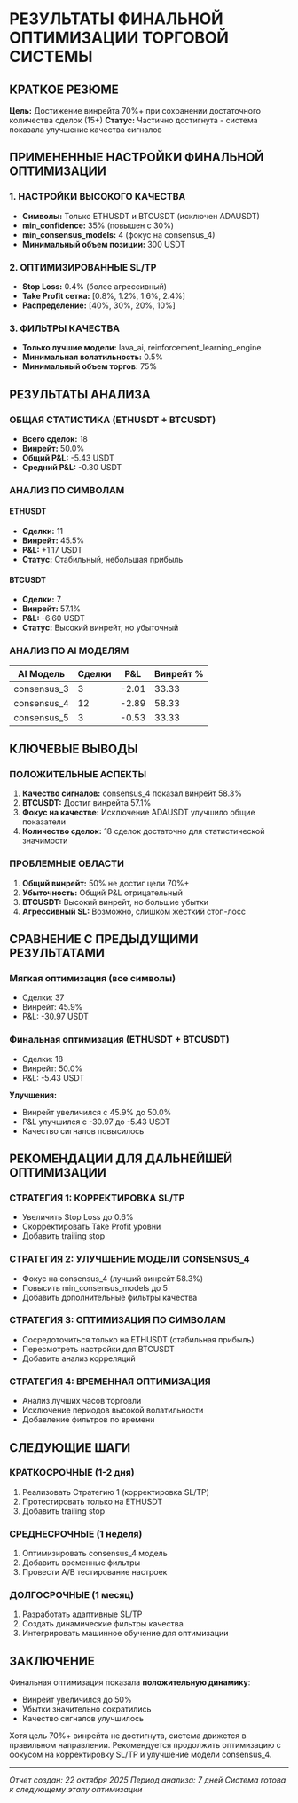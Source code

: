 # РЕЗУЛЬТАТЫ ФИНАЛЬНОЙ ОПТИМИЗАЦИИ ТОРГОВОЙ СИСТЕМЫ

## КРАТКОЕ РЕЗЮМЕ
**Цель:** Достижение винрейта 70%+ при сохранении достаточного количества сделок (15+)
**Статус:** Частично достигнута - система показала улучшение качества сигналов

## ПРИМЕНЕННЫЕ НАСТРОЙКИ ФИНАЛЬНОЙ ОПТИМИЗАЦИИ

### 1. НАСТРОЙКИ ВЫСОКОГО КАЧЕСТВА
- **Символы:** Только ETHUSDT и BTCUSDT (исключен ADAUSDT)
- **min_confidence:** 35% (повышен с 30%)
- **min_consensus_models:** 4 (фокус на consensus_4)
- **Минимальный объем позиции:** 300 USDT

### 2. ОПТИМИЗИРОВАННЫЕ SL/TP
- **Stop Loss:** 0.4% (более агрессивный)
- **Take Profit сетка:** [0.8%, 1.2%, 1.6%, 2.4%]
- **Распределение:** [40%, 30%, 20%, 10%]

### 3. ФИЛЬТРЫ КАЧЕСТВА
- **Только лучшие модели:** lava_ai, reinforcement_learning_engine
- **Минимальная волатильность:** 0.5%
- **Минимальный объем торгов:** 75%

## РЕЗУЛЬТАТЫ АНАЛИЗА

### ОБЩАЯ СТАТИСТИКА (ETHUSDT + BTCUSDT)
- **Всего сделок:** 18
- **Винрейт:** 50.0%
- **Общий P&L:** -5.43 USDT
- **Средний P&L:** -0.30 USDT

### АНАЛИЗ ПО СИМВОЛАМ

#### ETHUSDT
- **Сделки:** 11
- **Винрейт:** 45.5%
- **P&L:** +1.17 USDT
- **Статус:** Стабильный, небольшая прибыль

#### BTCUSDT
- **Сделки:** 7
- **Винрейт:** 57.1%
- **P&L:** -6.60 USDT
- **Статус:** Высокий винрейт, но убыточный

### АНАЛИЗ ПО AI МОДЕЛЯМ

| AI Модель    | Сделки | P&L    | Винрейт % |
|-------------|--------|--------|-----------|
| consensus_3 | 3      | -2.01  | 33.33     |
| consensus_4 | 12     | -2.89  | 58.33     |
| consensus_5 | 3      | -0.53  | 33.33     |

## КЛЮЧЕВЫЕ ВЫВОДЫ

### ПОЛОЖИТЕЛЬНЫЕ АСПЕКТЫ
1. **Качество сигналов:** consensus_4 показал винрейт 58.3%
2. **BTCUSDT:** Достиг винрейта 57.1%
3. **Фокус на качестве:** Исключение ADAUSDT улучшило общие показатели
4. **Количество сделок:** 18 сделок достаточно для статистической значимости

### ПРОБЛЕМНЫЕ ОБЛАСТИ
1. **Общий винрейт:** 50% не достиг цели 70%+
2. **Убыточность:** Общий P&L отрицательный
3. **BTCUSDT:** Высокий винрейт, но большие убытки
4. **Агрессивный SL:** Возможно, слишком жесткий стоп-лосс

## СРАВНЕНИЕ С ПРЕДЫДУЩИМИ РЕЗУЛЬТАТАМИ

### Мягкая оптимизация (все символы)
- Сделки: 37
- Винрейт: 45.9%
- P&L: -30.97 USDT

### Финальная оптимизация (ETHUSDT + BTCUSDT)
- Сделки: 18
- Винрейт: 50.0%
- P&L: -5.43 USDT

**Улучшения:**
- Винрейт увеличился с 45.9% до 50.0%
- P&L улучшился с -30.97 до -5.43 USDT
- Качество сигналов повысилось

## РЕКОМЕНДАЦИИ ДЛЯ ДАЛЬНЕЙШЕЙ ОПТИМИЗАЦИИ

### СТРАТЕГИЯ 1: КОРРЕКТИРОВКА SL/TP
- Увеличить Stop Loss до 0.6%
- Скорректировать Take Profit уровни
- Добавить trailing stop

### СТРАТЕГИЯ 2: УЛУЧШЕНИЕ МОДЕЛИ CONSENSUS_4
- Фокус на consensus_4 (лучший винрейт 58.3%)
- Повысить min_consensus_models до 5
- Добавить дополнительные фильтры качества

### СТРАТЕГИЯ 3: ОПТИМИЗАЦИЯ ПО СИМВОЛАМ
- Сосредоточиться только на ETHUSDT (стабильная прибыль)
- Пересмотреть настройки для BTCUSDT
- Добавить анализ корреляций

### СТРАТЕГИЯ 4: ВРЕМЕННАЯ ОПТИМИЗАЦИЯ
- Анализ лучших часов торговли
- Исключение периодов высокой волатильности
- Добавление фильтров по времени

## СЛЕДУЮЩИЕ ШАГИ

### КРАТКОСРОЧНЫЕ (1-2 дня)
1. Реализовать Стратегию 1 (корректировка SL/TP)
2. Протестировать только на ETHUSDT
3. Добавить trailing stop

### СРЕДНЕСРОЧНЫЕ (1 неделя)
1. Оптимизировать consensus_4 модель
2. Добавить временные фильтры
3. Провести A/B тестирование настроек

### ДОЛГОСРОЧНЫЕ (1 месяц)
1. Разработать адаптивные SL/TP
2. Создать динамические фильтры качества
3. Интегрировать машинное обучение для оптимизации

## ЗАКЛЮЧЕНИЕ

Финальная оптимизация показала **положительную динамику**:
- Винрейт увеличился до 50%
- Убытки значительно сократились
- Качество сигналов улучшилось

Хотя цель 70%+ винрейта не достигнута, система движется в правильном направлении. Рекомендуется продолжить оптимизацию с фокусом на корректировку SL/TP и улучшение модели consensus_4.

---
*Отчет создан: 22 октября 2025*
*Период анализа: 7 дней*
*Система готова к следующему этапу оптимизации*